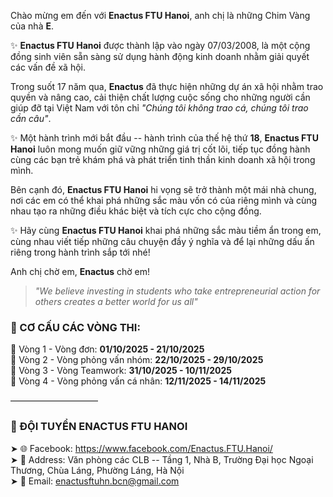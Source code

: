 

   Chào mừng em đến với **Enactus FTU Hanoi**, anh chị là những Chim Vàng
của nhà **E**.

✨ **Enactus FTU Hanoi** được thành lập vào ngày 07/03/2008, là một cộng
đồng sinh viên sẵn sàng sử dụng hành động kinh doanh nhằm giải quyết các
vấn đề xã hội.  

Trong suốt 17 năm qua, **Enactus** đã thực hiện những dự án xã hội nhằm
trao quyền và nâng cao, cải thiện chất lượng cuộc sống cho những người
cần giúp đỡ tại Việt Nam với tôn chỉ *"Chúng tôi không trao cá, chúng
tôi trao cần câu"*.

✨ Một hành trình mới bắt đầu -- hành trình của thế hệ thứ **18**,
**Enactus FTU Hanoi** luôn mong muốn giữ vững những giá trị cốt lõi,
tiếp tục đồng hành cùng các bạn trẻ khám phá và phát triển tinh thần
kinh doanh xã hội trong mình.

Bên cạnh đó, **Enactus FTU Hanoi** hi vọng sẽ trở thành một mái nhà
chung, nơi các em có thể khai phá những sắc màu vốn có của riêng mình và
cùng nhau tạo ra những điều khác biệt và tích cực cho cộng đồng.

✨ Hãy cùng **Enactus FTU Hanoi** khai phá những sắc màu tiềm ẩn trong
em, cùng nhau viết tiếp những câu chuyện đầy ý nghĩa và để lại những dấu
ấn riêng trong hành trình sắp tới nhé!


Anh chị chờ em, **Enactus** chờ em!

> *"We believe investing in students who take entrepreneurial action for
> others creates a better world for us all"*


### 📌 CƠ CẤU CÁC VÒNG THI:

🔹 Vòng 1 - Vòng đơn: **01/10/2025 - 21/10/2025**\
🔹 Vòng 2 - Vòng phỏng vấn nhóm: **22/10/2025 - 29/10/2025**\
🔹 Vòng 3 - Vòng Teamwork: **31/10/2025 - 10/11/2025**\
🔹 Vòng 4 - Vòng phỏng vấn cá nhân: **12/11/2025 - 14/11/2025**

——————————

### 📌 ĐỘI TUYỂN ENACTUS FTU HANOI

➤ 🌐 Facebook: <https://www.facebook.com/Enactus.FTU.Hanoi/>\
➤ 🏢 Address: Văn phòng các CLB -- Tầng 1, Nhà B, Trường Đại học Ngoại
Thương, Chùa Láng, Phường Láng, Hà Nội\
➤ 📧 Email: <enactusftuhn.bcn@gmail.com>
